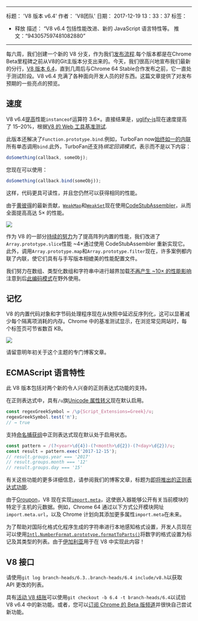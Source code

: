 ***

标题： 'V8 版本 v6.4'
作者： 'V8团队'
日期： 2017-12-19 13：33：37
标签：

*   释放
    描述： “V8 v6.4 包括性能改进、新的 JavaScript 语言特性等。
    推文：“943057597481082880”

***

每六周，我们创建一个新的 V8 分支，作为我们[发布流程](/docs/release-process).每个版本都是在Chrome Beta里程碑之前从V8的Git主版本分支出来的。今天，我们很高兴地宣布我们最新的分行，[V8 版本 6.4](https://chromium.googlesource.com/v8/v8.git/+log/branch-heads/6.4)，直到几周后与Chrome 64 Stable合作发布之前，它一直处于测试阶段。V8 v6.4 充满了各种面向开发人员的好东西。这篇文章提供了对发布预期的一些亮点的预览。

## 速度

V8 v6.4[提高](https://bugs.chromium.org/p/v8/issues/detail?id=6971)性能`instanceof`运算符 3.6×。直接结果是，[uglify-js](http://lisperator.net/uglifyjs/)现在速度提高了 15–20%，根据[V8 的 Web 工具基准测试](https://github.com/v8/web-tooling-benchmark).

此版本还解决了`Function.prototype.bind`.例如，TurboFan now[始终如一的内联](https://bugs.chromium.org/p/v8/issues/detail?id=6946)所有单态调用`bind`.此外，TurboFan还支持*绑定回调模式*，表示而不是以下内容：

```js
doSomething(callback, someObj);
```

您现在可以使用：

```js
doSomething(callback.bind(someObj));
```

这样，代码更具可读性，并且您仍然可以获得相同的性能。

由于[黄彼得](https://twitter.com/peterwmwong)的最新贡献，[`WeakMap`](https://developer.mozilla.org/en-US/docs/Web/JavaScript/Reference/Global_Objects/WeakMap)和[`WeakSet`](https://developer.mozilla.org/en-US/docs/Web/JavaScript/Reference/Global_Objects/WeakSet)现在使用[CodeStubAssembler](/blog/csa)，从而全面提高高达 5× 的性能。

![](../_img/v8-release-64/weak-collection.svg)

作为 V8 的一部分[持续的努力](https://bugs.chromium.org/p/v8/issues/detail?id=1956)为了提高阵列内置的性能，我们改进了`Array.prototype.slice`性能 ~4×通过使用 CodeStubAssembler 重新实现它。此外，调用`Array.prototype.map`和`Array.prototype.filter`现在，许多案例都内联了内联，使它们具有与手写版本相媲美的性能配置文件。

我们努力在数组、类型化数组和字符串中进行越界加载[不再产生 ~10× 的性能影响](https://bugs.chromium.org/p/v8/issues/detail?id=7027)注意到后[此编码模式](/blog/elements-kinds#avoid-reading-beyond-length)在野外使用。

## 记忆

V8 的内置代码对象和字节码处理程序现在从快照中延迟反序列化，这可以显著减少每个隔离项消耗的内存。Chrome 中的基准测试显示，在浏览常见网站时，每个标签页可节省数百 KB。

![](../_img/v8-release-64/codespace-consumption.svg)

请留意明年初关于这个主题的专门博客文章。

## ECMAScript 语言特性

此 V8 版本包括对两个新的令人兴奋的正则表达式功能的支持。

在正则表达式中，具有`/u`旗[Unicode 属性转义](https://mathiasbynens.be/notes/es-unicode-property-escapes)现在默认启用。

```js
const regexGreekSymbol = /\p{Script_Extensions=Greek}/u;
regexGreekSymbol.test('π');
// → true
```

支持[命名捕获组](https://developers.google.com/web/updates/2017/07/upcoming-regexp-features#named_captures)中正则表达式现在默认处于启用状态。

```js
const pattern = /(?<year>\d{4})-(?<month>\d{2})-(?<day>\d{2})/u;
const result = pattern.exec('2017-12-15');
// result.groups.year === '2017'
// result.groups.month === '12'
// result.groups.day === '15'
```

有关这些功能的更多详细信息，请参阅我们的博客文章，标题为[即将推出的正则表达式功能](https://developers.google.com/web/updates/2017/07/upcoming-regexp-features).

由于[Groupon](https://twitter.com/GrouponEng)，V8 现在实现[`import.meta`](https://github.com/tc39/proposal-import-meta)，这使嵌入器能够公开有关当前模块的特定于主机的元数据。例如，Chrome 64 通过以下方式公开模块网址`import.meta.url`，以及 Chrome 计划向其添加更多属性`import.meta`在未来。

为了帮助对国际化格式化程序生成的字符串进行本地感知格式设置，开发人员现在可以使用[`Intl.NumberFormat.prototype.formatToParts()`](https://github.com/tc39/proposal-intl-formatToParts)将数字的格式设置为标记及其类型的列表。由于[伊加利亚](https://twitter.com/igalia)用于在 V8 中实现此内容！

## V8 接口

请使用`git log branch-heads/6.3..branch-heads/6.4 include/v8.h`以获取 API 更改的列表。

具有[活动 V8 结账](/docs/source-code#using-git)可以使用`git checkout -b 6.4 -t branch-heads/6.4`以试验 V8 v6.4 中的新功能。或者，您可以[订阅 Chrome 的 Beta 版频道](https://www.google.com/chrome/browser/beta.html)并很快自己尝试新功能。
